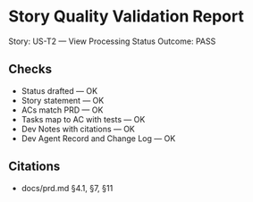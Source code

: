 # Story Quality Validation Report

Story: US-T2 — View Processing Status
Outcome: PASS

## Checks
- Status drafted — OK
- Story statement — OK
- ACs match PRD — OK
- Tasks map to AC with tests — OK
- Dev Notes with citations — OK
- Dev Agent Record and Change Log — OK

## Citations
- docs/prd.md §4.1, §7, §11
